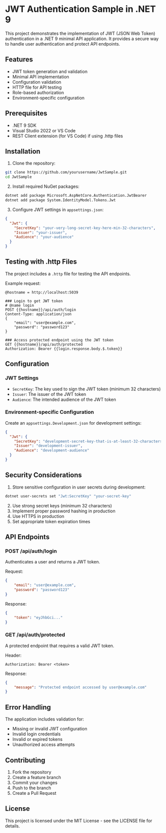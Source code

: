 # JWT Authentication Sample in .NET 9

This project demonstrates the implementation of JWT (JSON Web Token) authentication in a .NET 9 minimal API application. It provides a secure way to handle user authentication and protect API endpoints.

## Features

- JWT token generation and validation
- Minimal API implementation
- Configuration validation
- HTTP file for API testing
- Role-based authorization
- Environment-specific configuration

## Prerequisites

- .NET 9 SDK
- Visual Studio 2022 or VS Code
- REST Client extension (for VS Code) if using .http files

## Installation

1. Clone the repository:
```bash
git clone https://github.com/yourusername/JwtSample.git
cd JwtSample
```

2. Install required NuGet packages:
```bash
dotnet add package Microsoft.AspNetCore.Authentication.JwtBearer
dotnet add package System.IdentityModel.Tokens.Jwt
```

3. Configure JWT settings in `appsettings.json`:
```json
{
  "Jwt": {
    "SecretKey": "your-very-long-secret-key-here-min-32-characters",
    "Issuer": "your-issuer",
    "Audience": "your-audience"
  }
}
```


## Testing with .http Files

The project includes a `.http` file for testing the API endpoints.

Example request:
```http
@hostname = http://localhost:5039

### Login to get JWT token
# @name login
POST {{hostname}}/api/auth/login
Content-Type: application/json
{
    "email": "user@example.com",
    "password": "password123"
}

### Access protected endpoint using the JWT token
GET {{hostname}}/api/auth/protected
Authorization: Bearer {{login.response.body.$.token}}

```

## Configuration

### JWT Settings
- `SecretKey`: The key used to sign the JWT token (minimum 32 characters)
- `Issuer`: The issuer of the JWT token
- `Audience`: The intended audience of the JWT token

### Environment-specific Configuration
Create an `appsettings.Development.json` for development settings:
```json
{
  "Jwt": {
    "SecretKey": "development-secret-key-that-is-at-least-32-characters",
    "Issuer": "development-issuer",
    "Audience": "development-audience"
  }
}
```

## Security Considerations

1. Store sensitive configuration in user secrets during development:
```bash
dotnet user-secrets set "Jwt:SecretKey" "your-secret-key"
```

2. Use strong secret keys (minimum 32 characters)
3. Implement proper password hashing in production
4. Use HTTPS in production
5. Set appropriate token expiration times

## API Endpoints

### POST /api/auth/login
Authenticates a user and returns a JWT token.

Request:
```json
{
    "email": "user@example.com",
    "password": "password123"
}
```

Response:
```json
{
    "token": "eyJhbGci..."
}
```

### GET /api/auth/protected
A protected endpoint that requires a valid JWT token.

Header:
```
Authorization: Bearer <token>
```

Response:
```json
{
    "message": "Protected endpoint accessed by user@example.com"
}
```

## Error Handling

The application includes validation for:
- Missing or invalid JWT configuration
- Invalid login credentials
- Invalid or expired tokens
- Unauthorized access attempts

## Contributing

1. Fork the repository
2. Create a feature branch
3. Commit your changes
4. Push to the branch
5. Create a Pull Request

## License

This project is licensed under the MIT License - see the LICENSE file for details.
